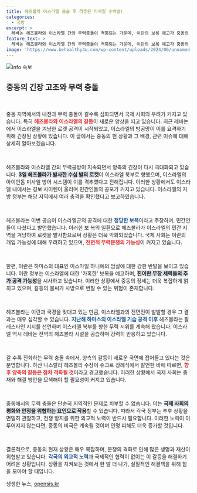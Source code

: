 ```yaml
---
title: 헤즈볼라 이스라엘 공습 후 격추된 미사일 수백발!
categories:
  - 국방
excerpt: >
  레바논 헤즈볼라와 이스라엘 간의 무력충돌이 격화되는 가운데, 이란의 보복 예고가 중동의 긴장을 알리고 있습니다. 이스라엘의 공습 후 헤즈볼라는 공격을 감행하며 갈릴리 상공에서 아이언돔에 의해 격추되는 로켓이 목격됐습니다. 전면전의 위험이 고조되고 있는 상황, 과연 중동에는 어떤 변화가 올까?
feature_text: >
  레바논 헤즈볼라와 이스라엘 간의 무력충돌이 격화되는 가운데, 이란의 보복 예고가 중동의 긴장을 알리고 있습니다. 이스라엘의 공습 후 헤즈볼라는 공격을 감행하며 갈릴리 상공에서 아이언돔에 의해 격추되는 로켓이 목격됐습니다. 전면전의 위험이 고조되고 있는 상황, 과연 중동에는 어떤 변화가 올까?
image: 'https://www.behealthy4u.com/wp-content/uploads/2024/06/unnamed-file.png'
---
```


<p><img src="https://www.behealthy4u.com/wp-content/uploads/2024/06/unnamed-file.png" alt="info 속보" /></p>

<h2 data-ke-size="size26">중동의 긴장 고조와 무력 충돌</h2>

<p data-ke-size="size16">&nbsp;</p>

<p>중동 지역에서의 내전과 무력 충돌이 갈수록 심화되면서 국제 사회의 우려가 커지고 있습니다. 특히 <b><span style="color: #ee2323;">헤즈볼라와 이스라엘의 갈등</span></b>이 새로운 양상을 띠고 있습니다. 최근 레바논에서 이스라엘을 겨냥한 로켓 공격이 시작되었고, 이스라엘의 방공망이 이를 요격하기 위해 긴장된 상황에 있습니다. 이 글에서는 중동의 현 상황과 그 배경, 관련 이슈에 대해 상세히 알아보겠습니다.</p>

<p data-ke-size="size16">&nbsp;</p>

<p>헤즈볼라와 이스라엘 간의 무력공방이 지속되면서 양측의 긴장이 다시 극대화되고 있습니다. <b><span style="background-color: #21538527;">3일 헤즈볼라가 발사한 수십 발의 로켓</span></b>이 이스라엘 북부로 향했으며, 이스라엘의 아이언돔 미사일 방어 시스템이 이를 격추했다고 전해집니다. 이러한 상황에서도 이스라엘 내에서는 경보 사이렌이 울리며 민간인들의 공포가 커지고 있습니다. 이스라엘의 지방 정부는 해당 지역에서 여러 충격을 확인했다고 보고하였습니다.</p>

<p data-ke-size="size16">&nbsp;</p>

<p>헤즈볼라는 이번 공습이 이스라엘군의 공격에 대한 <b><span style="color: #1a5490;">정당한 보복</span></b>이라고 주장하며, 민간인들이 다쳤다고 발언했습니다. 이러한 보 복의 일환으로 헤즈볼라가 이스라엘의 민간 지역을 겨냥하여 로켓을 발사함으로써 상황은 더욱 악화되었습니다. 국제 사회는 이란의 개입 가능성에 대해 우려하고 있으며, <b><span style="color: #ee2323;">전면적 무력분쟁의 가능성</span></b>이 커지고 있습니다.</p>

<p data-ke-size="size16">&nbsp;</p>

<p>한편, 이란은 하마스의 대표인 이스마일 하니예의 암살에 대한 강한 반발을 보이고 있습니다. 이란 정부는 이스라엘에 대한 '가혹한' 보복을 예고하며, <b><span style="background-color: #21538527;">친이란 무장 세력들의 추가 공격 가능성</span></b>을 시사하고 있습니다. 이러한 상황에서 중동의 정세는 더욱 복잡하게 얽히고 있으며, 갈등의 불씨가 사방으로 번질 수 있는 위험이 존재합니다.</p>

<p data-ke-size="size16">&nbsp;</p>

<p>헤즈볼라는 이란과 국경을 맞대고 있는 만큼, 이스라엘과의 전면전이 발발할 경우 그 결과는 매우 심각할 수 있습니다. <b><span style="color: #1a5490;">지난해 하마스의 이스라엘 기습 공격 이후</span></b> 헤즈볼라는 팔레스타인 지지를 선언하며 이스라엘 북부를 향한 무력 시위를 계속해 왔습니다. 이스라엘 역시 레바논 전역의 헤즈볼라 시설을 공습하며 강력히 반응하고 있습니다.</p>

<p data-ke-size="size16">&nbsp;</p>

<p>갈 수록 진화하는 무력 충돌 속에서, 양측의 갈등이 새로운 국면에 접어들고 있다는 것은 분명합니다. 하산 나스랄라 헤즈볼라 수장이 슈크르 장례식에서 발언한 바에 따르면, <b><span style="color: #ee2323;">향후 양측의 갈등은 점차 격화될 것</span></b>이라고 경고했습니다. 이러한 상황에서 국제 사회는 중재와 해결 방안을 모색해야 할 필요성이 커지고 있습니다.</p>

<p data-ke-size="size16">&nbsp;</p>

<p>중동에서의 무력 충돌은 단순히 지역적인 문제로 치부할 수 없습니다. 이는 <b><span style="background-color: #21538527;">국제 사회의 평화와 안정을 위협하는 요인으로 작용</span></b>할 수 있습니다. 따라서 각국 정부는 추후 상황을 면밀히 관찰하고, 전쟁 방지를 위한 외교적 노력이 반드시 필요합니다. 이러한 노력이 이루어지지 않는다면, 중동의 비극은 계속될 것이며 인명 피해도 더욱 증가할 것입니다.</p>

<p data-ke-size="size16">&nbsp;</p>

<p>결론적으로, 중동의 현재 상황은 매우 복잡하며, 분쟁의 격화로 인해 많은 생명과 재산이 위협받고 있습니다. <b><span style="color: #1a5490;">각국의 외교적 노력</span></b>과 국제적인 협력이 없이는 이 갈등을 해결하기 어려운 상황입니다. 상황을 지켜보는 것에서 한 발 더 나가, 실질적인 해결책을 위해 힘을 모아야 할 때입니다.</p>
생생한 뉴스, <a href="https://opensis.kr" rel="dofollow">opensis.kr</a>


